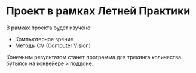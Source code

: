 # Проект в рамках Летней Практики

В рамках проекта будет изучено:
- Компьютерное зрение
- Методы CV (Computer Vision)

Конечным результатом станет программа для трекинга количества бутылок на конвейере и поддоне.
